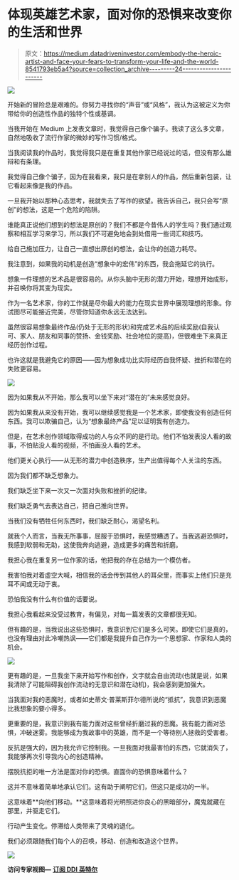 # 体现英雄艺术家，面对你的恐惧来改变你的生活和世界

> 原文：<https://medium.datadriveninvestor.com/embody-the-heroic-artist-and-face-your-fears-to-transform-your-life-and-the-world-8541793eb5a4?source=collection_archive---------24----------------------->

![](img/4e8ae19662774de90b1ade9df760176f.png)

开始新的冒险总是艰难的。你努力寻找你的“声音”或“风格”，我认为这被定义为你带给你的创造性作品的独特个性或基调。

当我开始在 Medium 上发表文章时，我觉得自己像个骗子。我读了这么多文章，自然地吸收了流行作家的微妙的写作习惯/格式。

当我阅读我的作品时，我觉得我只是在重复其他作家已经说过的话，但没有那么雄辩和有条理。

我觉得自己像个骗子，因为在我看来，我只是在拿别人的作品，然后重新包装，让它看起来像是我的作品。

一旦我开始以那种心态思考，我就失去了写作的欲望。我告诉自己，我只会写“原创”的想法，这是一个危险的陷阱。

谁能真正说他们想到的想法是原创的？我们不都是今昔伟人的学生吗？我们通过观察和相互学习来学习，所以我们不可避免地会到处借用一些词汇和技巧。

给自己施加压力，让自己一直想出原创的想法，会让你的创造力耗尽。

我注意到，如果我的动机是创造“想象中的宏伟”的东西，我会拖延它的执行。

想象一件理想的艺术品是很容易的。从你头脑中无形的潜力开始，理想开始成形，并召唤你将其变为现实。

作为一名艺术家，你的工作就是尽你最大的能力在现实世界中展现理想的形象。你试图尽可能接近完美，尽管你知道你永远无法达到。

虽然很容易想象最终作品(仍处于无形的形状)和完成艺术品的后续奖励(自我认可、家人、朋友和同事的赞扬、金钱奖励、社会地位的提高)，但很难坐下来真正经历创作过程。

也许这就是我避免它的原因——因为想象成功比实际经历自我怀疑、挫折和潜在的失败更容易。

![](img/85ff1d5285d099dcfcf23d6eae618318.png)

因为如果我从不开始，那么我可以坐下来对“潜在的”未来感觉良好。

因为如果我从来没有开始，我可以继续感觉我是一个艺术家，即使我没有创造任何东西。我可以欺骗自己，认为“想象最终产品”足以证明我有创造力。

但是，在艺术创作领域取得成功的人与众不同的是行动。他们不怕发表没人看的故事，不怕贴没人看的视频，不怕画没人看的艺术。

他们更关心执行——从无形的潜力中创造秩序，生产出值得每个人关注的东西。

因为我们都不缺乏想象力。

我们缺乏坐下来一次又一次面对失败和挫折的纪律。

我们缺乏勇气去表达自己，把自己推向世界。

当我们没有牺牲任何东西时，我们缺乏耐心，渴望名利。

就我个人而言，当我无所事事，屈服于恐惧时，我感觉糟透了。当我逃避恐惧时，我感到软弱和无助，这使我奔向逃避，造成更多的痛苦和折磨。

我担心我在重复另一位作家的话，他把我的存在总结为一个模仿者。

我害怕我对着虚空大喊，相信我的话会传到其他人的耳朵里，而事实上他们只是充耳不闻或无动于衷。

恐怕我没有什么有价值的话要说。

我担心我看起来没受过教育，有偏见，对每一篇发表的文章都很无知。

但有趣的是，当我说出这些恐惧时，我意识到它们是多么可笑。即使它们是真的，也没有理由对此冷嘲热讽——它们都是我提升自己作为一个思想家、作家和人类的机会。

![](img/94a248670fa05eed125a5ec7bce5e60e.png)

更有趣的是，一旦我坐下来开始写作和创作，文字就会自由流动(也就是说，如果我清除了可能阻碍我创作流动的无意识和潜在动机)，我会感到更加强大。

当我面对我的恶魔时，或者如史蒂文·普莱斯菲尔德所说的“抵抗”，我意识到恶魔比我想象的要小得多。

更重要的是，我意识到我有能力面对这些曾经折磨过我的恶魔。我有能力面对恐惧，冲破迷雾。我能够成为我故事中的英雄，而不是一个等待别人拯救的受害者。

反抗是强大的，因为我允许它控制我。一旦我面对我最害怕的东西，它就消失了，我能够再次引导我内心的创造精神。

摆脱抗拒的唯一方法是面对你的恐惧。直面你的恐惧意味着什么？

这并不意味着简单地承认它们。这有助于阐明它们，但这只是成功的一半。

这意味着**向他们移动。**这意味着将光明照进你良心的黑暗部分，魔鬼就藏在那里，并驱走它们。

行动产生变化。停滞给人类带来了灵魂的退化。

我们必须跟随我们每个人的召唤，移动、创造和改造这个世界。

![](img/73849dff0690eaeec5760ba3ca7ab577.png)

**访问专家视图—** [**订阅 DDI 英特尔**](https://datadriveninvestor.com/ddi-intel)